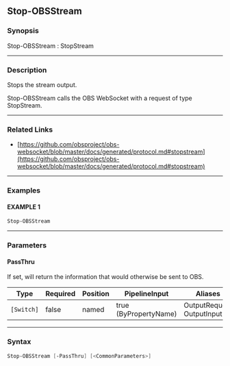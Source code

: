 Stop-OBSStream
--------------




### Synopsis
Stop-OBSStream : StopStream



---


### Description

Stops the stream output.


Stop-OBSStream calls the OBS WebSocket with a request of type StopStream.



---


### Related Links
* [https://github.com/obsproject/obs-websocket/blob/master/docs/generated/protocol.md#stopstream](https://github.com/obsproject/obs-websocket/blob/master/docs/generated/protocol.md#stopstream)





---


### Examples
#### EXAMPLE 1
```PowerShell
Stop-OBSStream
```



---


### Parameters
#### **PassThru**

If set, will return the information that would otherwise be sent to OBS.






|Type      |Required|Position|PipelineInput        |Aliases                      |
|----------|--------|--------|---------------------|-----------------------------|
|`[Switch]`|false   |named   |true (ByPropertyName)|OutputRequest<br/>OutputInput|





---


### Syntax
```PowerShell
Stop-OBSStream [-PassThru] [<CommonParameters>]
```
